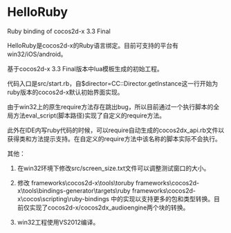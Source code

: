 ﻿# HelloRuby
Ruby binding of cocos2d-x 3.3 Final

HelloRuby是cocos2d-x的Ruby语言绑定。目前可支持的平台有win32/iOS/android。

基于cocos2d-x 3.3 Final版本中lua模板生成的初始工程。

代码入口是src/start.rb，自$director=CC::Director.getInstance这一行开始为ruby版本的cocos2d-x默认初始界面实现。

由于win32上的原生require方法存在跳出bug，所以目前通过一个执行脚本的全局方法eval_script(脚本路径)实现了自定义的require方法。

此外在IDE内写ruby代码的时候，可以require自动生成的cocos2dx_api.rb文件以获得类和方法提示支持。在自定义的require方法中该名称的脚本实际不会执行。

其他：

1. 在win32环境下修改src/screen_size.txt文件可以调整测试窗口的大小。

2. 修改
		frameworks\cocos2d-x\tools\toruby
		frameworks\cocos2d-x\tools\bindings-generator\targets\ruby
		frameworks\cocos2d-x\cocos\scripting\ruby-bindings
		中的实现以支持更多的包和类型转换。目前仅实现了cocos2d-x/cocos2dx_audioengine两个块的转换。
		
3. win32工程使用VS2012编译。